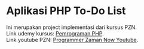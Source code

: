 # Aplikasi PHP To-Do List

Ini merupakan project implementasi dari kursus PZN.  
Link udemy kursus: [Pemrograman PHP](https://www.udemy.com/course/pemrograman-php-pemula-sampai-mahir/).  
Link youtube PZN: [Programmer Zaman Now Youtube](https://www.youtube.com/@ProgrammerZamanNow).
